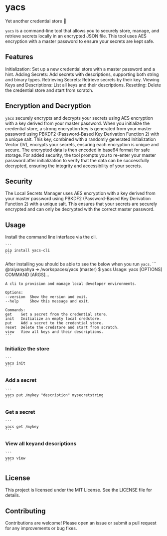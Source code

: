 # yacs
Yet another credential store 🔐

`yacs` is a command-line tool that allows you to securely store, manage, and retrieve secrets locally in an encrypted JSON file. This tool uses AES encryption with a master password to ensure your secrets are kept safe.

## Features

Initialization: Set up a new credential store with a master password and a hint.
Adding Secrets: Add secrets with descriptions, supporting both string and binary types.
Retrieving Secrets: Retrieve secrets by their key.
Viewing Keys and Descriptions: List all keys and their descriptions.
Resetting: Delete the credential store and start from scratch.


## Encryption and Decryption

`yacs` securely encrypts and decrypts your secrets using AES encryption with a key derived from your master password. When you initialize the credential store, a strong encryption key is generated from your master password using PBKDF2 (Password-Based Key Derivation Function 2) with a unique salt. This key, combined with a randomly generated Initialization Vector (IV), encrypts your secrets, ensuring each encryption is unique and secure. The encrypted data is then encoded in base64 format for safe storage. For added security, the tool prompts you to re-enter your master password after initialization to verify that the data can be successfully decrypted, ensuring the integrity and accessibility of your secrets.

## Security
The Local Secrets Manager uses AES encryption with a key derived from your master password using PBKDF2 (Password-Based Key Derivation Function 2) with a unique salt. This ensures that your secrets are securely encrypted and can only be decrypted with the correct master password.


## Usage
Install the command line interface via the cli.

    ```
    pip install yacs-cli
    ```

After installing you should be able to see the below when you run `yacs`.
    ```
    @raiyanyahya ➜ /workspaces/yacs (master) $ yacs
    Usage: yacs [OPTIONS] COMMAND [ARGS]...

    A cli to provision and manage local developer environments.

    Options:
    --version  Show the version and exit.
    --help     Show this message and exit.

    Commands:
    get    Get a secret from the credential store.
    init   Initialize an empty local credstore.
    put    Add a secret to the credential store.
    reset  Delete the credstore and start from scratch.
    view   View all keys and their descriptions.
    ```
### Initialize the store

    ```
    yacs init
    ```

### Add a secret

    ```
    yacs put /mykey "description" mysecretstring
    ```

### Get a secret

    ```
    yacs get /mykey
    ```
### View all keyand descriptions

    ```
    yacs view
    ```

## License
This project is licensed under the MIT License. See the LICENSE file for details.

## Contributing
Contributions are welcome! Please open an issue or submit a pull request for any improvements or bug fixes.
